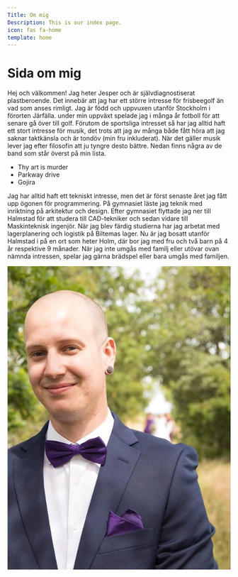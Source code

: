 ```yaml
---
Title: Om mig
Description: This is our index page.
icon: fas fa-home
template: home
---
```


Sida om mig
==========================

<div class="me-part1">
    <p>
        Hej och välkommen!
        Jag heter Jesper och är självdiagnostiserat plastberoende. Det innebär att jag har ett större intresse för frisbeegolf än vad som anses rimligt.
        Jag är född och uppvuxen utanför Stockholm i förorten Järfälla. under min uppväxt spelade jag i många år fotboll för att senare gå över till golf.
        Förutom de sportsliga intresset så har jag alltid haft ett stort intresse för musik, det trots att jag av många både fått höra att jag saknar taktkänsla och är tondöv (min fru inkluderat). När det gäller musik lever jag efter filosofin att ju tyngre desto bättre. Nedan finns några av de band som står överst på min lista.
    </p>
    <ul>
        <li>Thy art is murder</li>
        <li>Parkway drive</li>
        <li>Gojira</li>
    </ul>
</div>
<div class="me-part2">
    <p>
        Jag har alltid haft ett tekniskt intresse, men det är först senaste året jag fått upp ögonen för programmering. På gymnasiet läste jag teknik med inriktning på arkitektur och design. Efter gymnasiet flyttade jag ner till Halmstad för att studera till CAD-tekniker och sedan vidare till Maskinteknisk ingenjör. När jag blev färdig studierna har jag arbetat med lagerplanering och logistik på Biltemas lager.
        Nu är jag bosatt utanför Halmstad i på en ort som heter Holm, där bor jag med fru och två barn på 4 år respektive 9 månader. När jag inte umgås med familj eller utövar ovan nämnda intressen, spelar jag gärna brädspel eller bara umgås med familjen.
    </p>
</div>
<div class="me-img">
    <img src="assets/img/me.jpg" alt="Jag">
</div>
